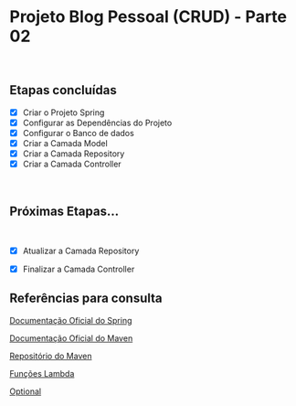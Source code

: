 <h1>Projeto Blog Pessoal (CRUD) - Parte 02</h1>

<br />

<h2>Etapas concluídas</h2>


- [x] Criar o Projeto Spring
- [x] Configurar as Dependências do Projeto
- [x] Configurar o Banco de dados
- [x] Criar a Camada Model
- [x] Criar a Camada Repository
- [x] Criar a Camada Controller

<br />

<h2>Próximas Etapas...</h2>

<br />


- [x] Atualizar a Camada Repository
- [x] Finalizar a Camada Controller



<h2>Referências para consulta</h2>



<a href="https://spring.io/" target="_blank">Documentação Oficial do Spring</a>

<a href="https://maven.apache.org/" target="_blank">Documentação Oficial do Maven</a>

<a href="https://mvnrepository.com/" target="_blank">Repositório do Maven</a>

<a href="https://blog.tecsinapse.com.br/stream-api-e-funções-lambda-no-java-8-9941e8ae95d8" target="_blank">Funções Lambda</a>

<a href="https://medium.com/@racc.costa/optional-no-java-8-e-no-java-9-7c52c4b797f1" target="_blank">Optional</a>